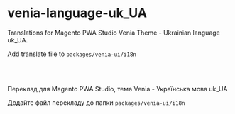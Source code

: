 # venia-language-uk_UA

Translations for Magento PWA Studio Venia Theme - Ukrainian language uk_UA. 

Add translate file to `packages/venia-ui/i18n`


<br>
<br>

Переклад для Magento PWA Studio, тема Venia - Українська мова uk_UA

Додайте файл перекладу до папки `packages/venia-ui/i18n`


